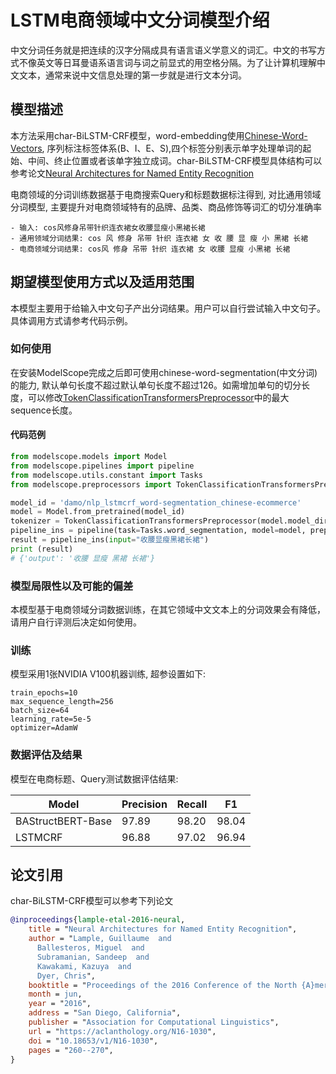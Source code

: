 
# LSTM电商领域中文分词模型介绍
中文分词任务就是把连续的汉字分隔成具有语言语义学意义的词汇。中文的书写方式不像英文等日耳曼语系语言词与词之前显式的用空格分隔。为了让计算机理解中文文本，通常来说中文信息处理的第一步就是进行文本分词。

## 模型描述
本方法采用char-BiLSTM-CRF模型，word-embedding使用[Chinese-Word-Vectors](https://github.com/Embedding/Chinese-Word-Vectors), 序列标注标签体系(B、I、E、S),四个标签分别表示单字处理单词的起始、中间、终止位置或者该单字独立成词。char-BiLSTM-CRF模型具体结构可以参考论文[Neural Architectures for Named Entity Recognition](https://aclanthology.org/N16-1030.pdf)

电商领域的分词训练数据基于电商搜索Query和标题数据标注得到, 对比通用领域分词模型, 主要提升对电商领域特有的品牌、品类、商品修饰等词汇的切分准确率

```
- 输入: cos风修身吊带针织连衣裙女收腰显瘦小黑裙长裙
- 通用领域分词结果: cos 风 修身 吊带 针织 连衣裙 女 收 腰 显 瘦 小 黑裙 长裙
- 电商领域分词结果: cos风 修身 吊带 针织 连衣裙 女 收腰 显瘦 小黑裙 长裙
```

## 期望模型使用方式以及适用范围
本模型主要用于给输入中文句子产出分词结果。用户可以自行尝试输入中文句子。具体调用方式请参考代码示例。

### 如何使用
在安装ModelScope完成之后即可使用chinese-word-segmentation(中文分词)的能力, 默认单句长度不超过默认单句长度不超过126。如需增加单句的切分长度，可以修改[TokenClassificationTransformersPreprocessor](https://github.com/modelscope/modelscope/blob/master/modelscope/preprocessors/nlp/token_classification_preprocessor.py#L223)中的最大sequence长度。

#### 代码范例
```python
from modelscope.models import Model
from modelscope.pipelines import pipeline
from modelscope.utils.constant import Tasks
from modelscope.preprocessors import TokenClassificationTransformersPreprocessor

model_id = 'damo/nlp_lstmcrf_word-segmentation_chinese-ecommerce'
model = Model.from_pretrained(model_id)
tokenizer = TokenClassificationTransformersPreprocessor(model.model_dir)
pipeline_ins = pipeline(task=Tasks.word_segmentation, model=model, preprocessor=tokenizer)
result = pipeline_ins(input="收腰显瘦黑裙长裙")
print (result)
# {'output': '收腰 显瘦 黑裙 长裙'}
```

### 模型局限性以及可能的偏差
本模型基于电商领域分词数据训练，在其它领域中文文本上的分词效果会有降低，请用户自行评测后决定如何使用。

### 训练
模型采用1张NVIDIA V100机器训练, 超参设置如下:

```
train_epochs=10
max_sequence_length=256
batch_size=64
learning_rate=5e-5
optimizer=AdamW
```

### 数据评估及结果

模型在电商标题、Query测试数据评估结果:

| Model | Precision | Recall | F1    |
|-------|-----------|--------|-------|
|BAStructBERT-Base | 97.89     | 98.20  | 98.04 |
|LSTMCRF | 96.88 | 97.02 | 96.94 |

## 论文引用
char-BiLSTM-CRF模型可以参考下列论文
```BibTex
@inproceedings{lample-etal-2016-neural,
    title = "Neural Architectures for Named Entity Recognition",
    author = "Lample, Guillaume  and
      Ballesteros, Miguel  and
      Subramanian, Sandeep  and
      Kawakami, Kazuya  and
      Dyer, Chris",
    booktitle = "Proceedings of the 2016 Conference of the North {A}merican Chapter of the Association for Computational Linguistics: Human Language Technologies",
    month = jun,
    year = "2016",
    address = "San Diego, California",
    publisher = "Association for Computational Linguistics",
    url = "https://aclanthology.org/N16-1030",
    doi = "10.18653/v1/N16-1030",
    pages = "260--270",
}
``` 
